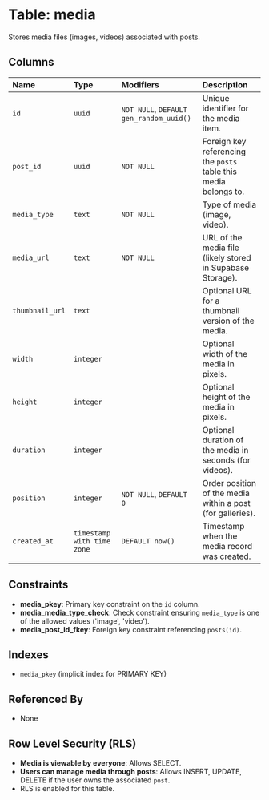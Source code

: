 # Table: media

Stores media files (images, videos) associated with posts.

## Columns

| Name          | Type                        | Modifiers                   | Description                                                                 |
| :------------ | :-------------------------- | :-------------------------- | :-------------------------------------------------------------------------- |
| `id`          | `uuid`                      | `NOT NULL`, `DEFAULT gen_random_uuid()` | Unique identifier for the media item.                                       |
| `post_id`     | `uuid`                      | `NOT NULL`                  | Foreign key referencing the `posts` table this media belongs to.            |
| `media_type`  | `text`                      | `NOT NULL`                  | Type of media (image, video).                                               |
| `media_url`   | `text`                      | `NOT NULL`                  | URL of the media file (likely stored in Supabase Storage).                  |
| `thumbnail_url`| `text`                      |                             | Optional URL for a thumbnail version of the media.                          |
| `width`       | `integer`                   |                             | Optional width of the media in pixels.                                      |
| `height`      | `integer`                   |                             | Optional height of the media in pixels.                                     |
| `duration`    | `integer`                   |                             | Optional duration of the media in seconds (for videos).                     |
| `position`    | `integer`                   | `NOT NULL`, `DEFAULT 0`     | Order position of the media within a post (for galleries).                  |
| `created_at`  | `timestamp with time zone`  | `DEFAULT now()`             | Timestamp when the media record was created.                                |

## Constraints

- **media_pkey**: Primary key constraint on the `id` column.
- **media_media_type_check**: Check constraint ensuring `media_type` is one of the allowed values ('image', 'video').
- **media_post_id_fkey**: Foreign key constraint referencing `posts(id)`.

## Indexes

- `media_pkey` (implicit index for PRIMARY KEY)

## Referenced By

*   None

## Row Level Security (RLS)

- **Media is viewable by everyone**: Allows SELECT.
- **Users can manage media through posts**: Allows INSERT, UPDATE, DELETE if the user owns the associated `post`.
- RLS is enabled for this table.
